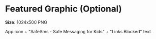 # Featured Graphic (Optional)

**Size**: 1024x500 PNG

App icon + "SafeSms - Safe Messaging for Kids" + "Links Blocked" text
